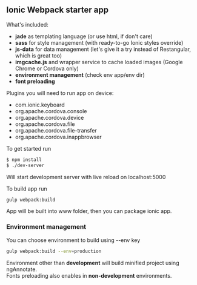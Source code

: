 ## Ionic Webpack starter app

What's included:
  
* __jade__ as templating language (or use html, if don't care)  
* __sass__ for style management (with ready-to-go Ionic styles override)  
* __js-data__ for data management (let's give it a try instead of Restangular, which is great too)  
* __imgcache.js__ and wrapper service to cache loaded images (Google Chrome or Cordova only)  
* __environment management__ (check env app/env dir)
* __font preloading__

Plugins you will need to run app on device:
 
* com.ionic.keyboard
* org.apache.cordova.console
* org.apache.cordova.device
* org.apache.cordova.file
* org.apache.cordova.file-transfer
* org.apache.cordova.inappbrowser

To get started run  
```bash
$ npm install      
$ ./dev-server  
```

Will start development server with live reload on localhost:5000  

To build app run   
```bash
gulp webpack:build
```

App will be built into www folder, then you can package ionic app.  
   
### Environment management   
You can choose environment to build using --env key  
```bash
gulp webpack:build --env=production
```  

Environment other than __development__ will build minified project using ngAnnotate.  
Fonts preloading also enables in __non-development__ environments.
